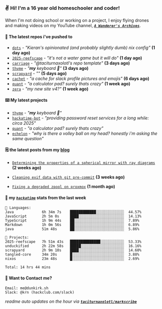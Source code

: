 ### ✌️ Hi! I'm a 16 year old homeschooler and coder!

When I'm not doing school or working on a project, I enjoy flying drones and making videos on my YouTube channel, [**_`A Wanderer's Archives`_**](https://youtube.com/@wanderer.archives).

#### 👷 The latest repos i've pushed to

- [`dots`](https://github.com/taciturnaxolotl/dots) - _"Kieran's opinionated (and probably slightly dumb) nix config"_ **(1 day ago)**
- [`2025-reefscape`](https://github.com/df1317/2025-reefscape) - _"it's not a water game but it will do"_ **(1 day ago)**
- [`carriage`](https://github.com/taciturnaxolotl/carriage) - _"@taciturnaxolotl's repo template"_ **(3 days ago)**
- [`thyme`](https://github.com/taciturnaxolotl/thyme) - _"**my** keyboard 🫶"_ **(3 days ago)**
- [`scrapyard`](https://github.com/hackclub/scrapyard) - _""_ **(5 days ago)**
- [`cachet`](https://github.com/taciturnaxolotl/cachet) - _"a cache for slack profile pictures and emojis"_ **(6 days ago)**
- [`quant`](https://github.com/taciturnaxolotl/quant) - _"a calculator pad? surely thats crazy"_ **(1 week ago)**
- [`zera`](https://github.com/taciturnaxolotl/zera) - _"my new site v4?"_ **(1 week ago)**

#### ⌨️ My latest projects

- [`thyme`](https://github.com/taciturnaxolotl/thyme) - _"**my** keyboard 🫶"_
- [`hackatime-bot`](https://github.com/taciturnaxolotl/hackatime-bot) - _"providing password reset services for a long while: circa 2025"_
- [`quant`](https://github.com/taciturnaxolotl/quant) - _"a calculator pad? surely thats crazy"_
- [`echelon`](https://github.com/taciturnaxolotl/echelon) - _"why is there a volley ball on my head? honestly i'm asking the same question"_

#### 🗒️ the latest posts from my [blog](https://dunkirk.sh)

- [`Determining the properties of a spherical mirror with ray diagrams`](https://dunkirk.sh/blog/spherical-ray-diagrams/) **(2 weeks ago)**

- [`Cleaning exif data with git pre-commit`](https://dunkirk.sh/blog/remove-exif-git-hook/) **(3 weeks ago)**

- [`Fixing a degraded zpool on proxmox`](https://dunkirk.sh/blog/degraded-zpool-proxmox/) **(1 month ago)**



#### 📡 my [_`hackatime`_](https://waka.hackclub.com) stats from the last week

```text
💾 Languages:
Java             6h 34m 7s    ████████████░░░░░░░░░░░░░  44.57%
JavaScript       2h 5m 0s     ████░░░░░░░░░░░░░░░░░░░░░  14.13%
TypeScript       1h 9m 44s    ██░░░░░░░░░░░░░░░░░░░░░░░  7.89%
Markdown         1h 0m 56s    ██░░░░░░░░░░░░░░░░░░░░░░░  6.89%
java             51m 48s      ██░░░░░░░░░░░░░░░░░░░░░░░  5.86%

💼 Projects:
2025-reefscape   7h 51m 43s   ██████████████░░░░░░░░░░░  53.33%
unduckified      2h 22m 58s   █████░░░░░░░░░░░░░░░░░░░░  16.16%
scrapyard        2h 9m 10s    ████░░░░░░░░░░░░░░░░░░░░░  14.60%
tangled-core     34m 20s      █░░░░░░░░░░░░░░░░░░░░░░░░  3.88%
nixos            23m 48s      █░░░░░░░░░░░░░░░░░░░░░░░░  2.69%

Total: 14 hrs 44 mins
```

#### 📮 Want to Contact me?

```text
Email: me@dunkirk.sh
Slack: @krn (hackclub.com/slack)
```

_readme auto updates on the hour via [**`taciturnaxolotl/markscribe`**](https://github.com/taciturnaxolotl/markscribe)_
